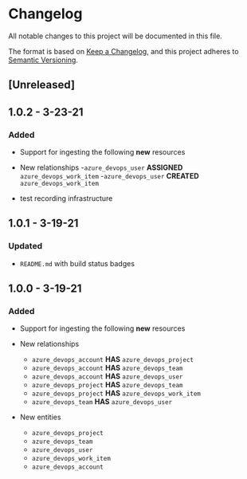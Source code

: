 # Changelog

All notable changes to this project will be documented in this file.

The format is based on [Keep a Changelog](https://keepachangelog.com/en/1.0.0/),
and this project adheres to
[Semantic Versioning](https://semver.org/spec/v2.0.0.html).

## [Unreleased]

## 1.0.2 - 3-23-21

### Added

- Support for ingesting the following **new** resources

- New relationships -`azure_devops_user` **ASSIGNED**
  `azure_devops_work_item` -`azure_devops_user` **CREATED**
  `azure_devops_work_item`

- test recording infrastructure

## 1.0.1 - 3-19-21

### Updated

- `README.md` with build status badges

## 1.0.0 - 3-19-21

### Added

- Support for ingesting the following **new** resources

- New relationships

  - `azure_devops_account` **HAS** `azure_devops_project`
  - `azure_devops_account` **HAS** `azure_devops_team`
  - `azure_devops_account` **HAS** `azure_devops_user`
  - `azure_devops_project` **HAS** `azure_devops_team`
  - `azure_devops_project` **HAS** `azure_devops_work_item`
  - `azure_devops_team` **HAS** `azure_devops_user`

- New entities
  - `azure_devops_project`
  - `azure_devops_team`
  - `azure_devops_user`
  - `azure_devops_work_item`
  - `azure_devops_account`
